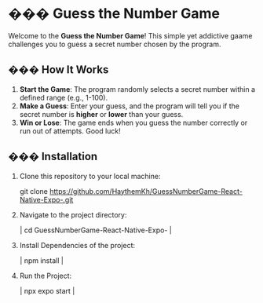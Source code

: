 # ��� Guess the Number Game

Welcome to the **Guess the Number Game**! This simple yet addictive gaame challenges you to guess a secret number chosen by the program.

## ��� How It Works

1. **Start the Game**: The program randomly selects a secret number within a defined range (e.g., 1-100).
2. **Make a Guess**: Enter your guess, and the program will tell you if the secret number is **higher** or **lower** than your guess.
3. **Win or Lose**: The game ends when you guess the number correctly or run out of attempts. Good luck!

## ��� Installation

1. Clone this repository to your local machine:

	git clone https://github.com/HaythemKh/GuessNumberGame-React-Native-Expo-.git

2. Navigate to the project directory:
 
  	| cd GuessNumberGame-React-Native-Expo- |
 
3. Install Dependencies of the project:
 
  	| npm install |

4. Run the Project:

  	| npx expo start |


